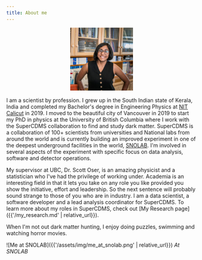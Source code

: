 ```yaml
---
title: About me
---
```


<p align="center">
  <img width="33%" src="/assets/img/Profile.jpg"/>
</p>

I am a scientist by profession. I grew up in the South Indian state of Kerala, India and completed my Bachelor's degree in Engineering Physics at [NIT Calicut](https://nitc.ac.in/about-us) in 2019. I moved to the beautiful city of Vancouver in 2019 to start my PhD in physics at the University of British Columbia where I work with the SuperCDMS collaboration to find and study dark matter. SuperCDMS is a collaboration of 100+ scientists from universities and National labs from around the world and is currently building an improved experiment in one of the deepest underground facilities in the world, [SNOLAB](https://www.snolab.ca/about/about-snolab/). I'm involved in several aspects of the experiment with specific focus on data analysis, software and detector operations.

My supervisor at UBC, Dr. Scott Oser, is an amazing physicist and a statistician who I've had the privilege of working under. Academia is an interesting field in that it lets you take on any role you like provided you show the initiative, effort and leadership. So the next sentence will probably sound strange to those of you who are in industry. I am a data scientist, a software developer and a lead analysis coordinator for SuperCDMS. To learn more about my roles in SuperCDMS, check out [My Research page]({{'/my_research.md' | relative_url}}).

When I'm not out dark matter hunting, I enjoy doing puzzles, swimming and watching horror movies.

![Me at SNOLAB]({{'/assets/img/me_at_snolab.png' | relative_url}})
*At SNOLAB*